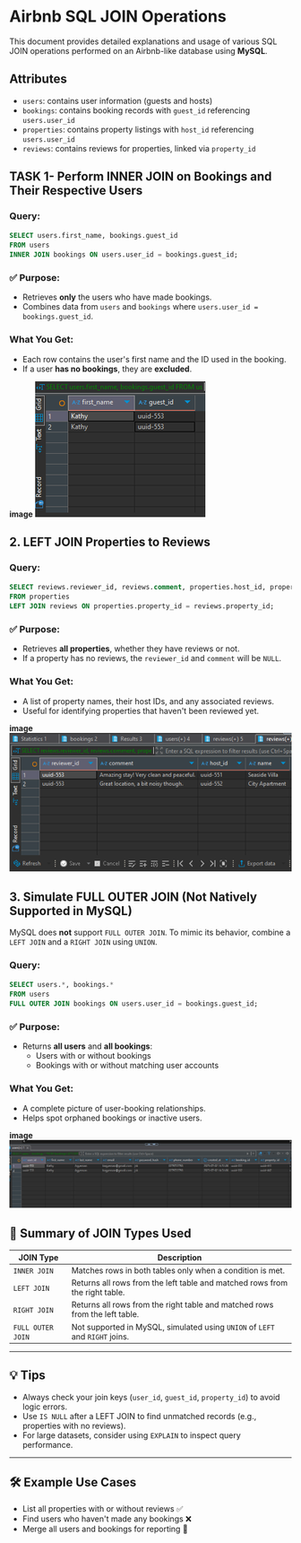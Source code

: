 
# Airbnb SQL JOIN Operations

This document provides detailed explanations and usage of various SQL JOIN operations performed on an Airbnb-like database using **MySQL**.

## Attributes

- `users`: contains user information (guests and hosts)
- `bookings`: contains booking records with `guest_id` referencing `users.user_id`
- `properties`: contains property listings with `host_id` referencing `users.user_id`
- `reviews`: contains reviews for properties, linked via `property_id`



## TASK 1- Perform INNER JOIN on Bookings and Their Respective Users

###  Query:
```sql
SELECT users.first_name, bookings.guest_id
FROM users
INNER JOIN bookings ON users.user_id = bookings.guest_id;
```

### ✅ Purpose:
- Retrieves **only** the users who have made bookings.
- Combines data from `users` and `bookings` where `users.user_id = bookings.guest_id`.

### What You Get:
- Each row contains the user's first name and the ID used in the booking.
- If a user **has no bookings**, they are **excluded**.

**image**
![inner-join](images/inner-join.png)

## 2. LEFT JOIN Properties to Reviews

###  Query:
```sql
SELECT reviews.reviewer_id, reviews.comment, properties.host_id, properties.name
FROM properties
LEFT JOIN reviews ON properties.property_id = reviews.property_id;
```

###  ✅ Purpose:
- Retrieves **all properties**, whether they have reviews or not.
- If a property has no reviews, the `reviewer_id` and `comment` will be `NULL`.

### What You Get:
- A list of property names, their host IDs, and any associated reviews.
- Useful for identifying properties that haven't been reviewed yet.

**image**
![left-join](images/left-join.png)


## 3. Simulate FULL OUTER JOIN (Not Natively Supported in MySQL)

MySQL does **not** support `FULL OUTER JOIN`. To mimic its behavior, combine a `LEFT JOIN` and a `RIGHT JOIN` using `UNION`.

### Query:
```sql
SELECT users.*, bookings.*
FROM users
FULL OUTER JOIN bookings ON users.user_id = bookings.guest_id;

```

### ✅ Purpose:
- Returns **all users** and **all bookings**:
  - Users with or without bookings
  - Bookings with or without matching user accounts

### What You Get:
- A complete picture of user-booking relationships.
- Helps spot orphaned bookings or inactive users.

**image**
![full-join](images/full-join.png)

## 📌 Summary of JOIN Types Used

| JOIN Type       | Description                                                                 |
|-----------------|-----------------------------------------------------------------------------|
| `INNER JOIN`     | Matches rows in both tables only when a condition is met.                   |
| `LEFT JOIN`      | Returns all rows from the left table and matched rows from the right table. |
| `RIGHT JOIN`     | Returns all rows from the right table and matched rows from the left table. |
| `FULL OUTER JOIN`| Not supported in MySQL, simulated using `UNION` of `LEFT` and `RIGHT` joins.|

---

## 💡 Tips

- Always check your join keys (`user_id`, `guest_id`, `property_id`) to avoid logic errors.
- Use `IS NULL` after a LEFT JOIN to find unmatched records (e.g., properties with no reviews).
- For large datasets, consider using `EXPLAIN` to inspect query performance.

---

## 🛠️ Example Use Cases

- List all properties with or without reviews ✅
- Find users who haven't made any bookings ❌
- Merge all users and bookings for reporting 🧾
